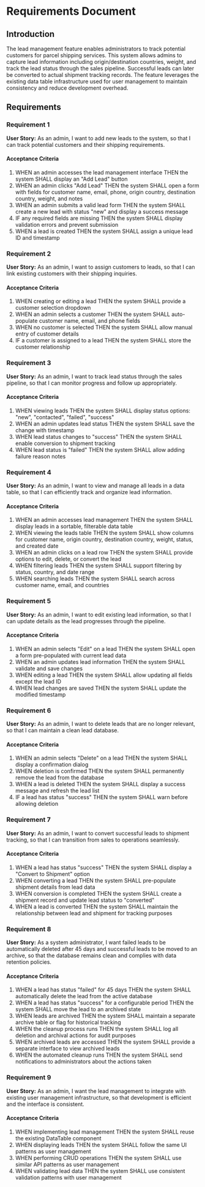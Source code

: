 # Requirements Document

## Introduction

The lead management feature enables administrators to track potential customers for parcel shipping services. This system allows admins to capture lead information including origin/destination countries, weight, and track the lead status through the sales pipeline. Successful leads can later be converted to actual shipment tracking records. The feature leverages the existing data table infrastructure used for user management to maintain consistency and reduce development overhead.

## Requirements

### Requirement 1

**User Story:** As an admin, I want to add new leads to the system, so that I can track potential customers and their shipping requirements.

#### Acceptance Criteria

1. WHEN an admin accesses the lead management interface THEN the system SHALL display an "Add Lead" button
2. WHEN an admin clicks "Add Lead" THEN the system SHALL open a form with fields for customer name, email, phone, origin country, destination country, weight, and notes
3. WHEN an admin submits a valid lead form THEN the system SHALL create a new lead with status "new" and display a success message
4. IF any required fields are missing THEN the system SHALL display validation errors and prevent submission
5. WHEN a lead is created THEN the system SHALL assign a unique lead ID and timestamp

### Requirement 2

**User Story:** As an admin, I want to assign customers to leads, so that I can link existing customers with their shipping inquiries.

#### Acceptance Criteria

1. WHEN creating or editing a lead THEN the system SHALL provide a customer selection dropdown
2. WHEN an admin selects a customer THEN the system SHALL auto-populate customer name, email, and phone fields
3. WHEN no customer is selected THEN the system SHALL allow manual entry of customer details
4. IF a customer is assigned to a lead THEN the system SHALL store the customer relationship

### Requirement 3

**User Story:** As an admin, I want to track lead status through the sales pipeline, so that I can monitor progress and follow up appropriately.

#### Acceptance Criteria

1. WHEN viewing leads THEN the system SHALL display status options: "new", "contacted", "failed", "success"
2. WHEN an admin updates lead status THEN the system SHALL save the change with timestamp
3. WHEN lead status changes to "success" THEN the system SHALL enable conversion to shipment tracking
4. WHEN lead status is "failed" THEN the system SHALL allow adding failure reason notes

### Requirement 4

**User Story:** As an admin, I want to view and manage all leads in a data table, so that I can efficiently track and organize lead information.

#### Acceptance Criteria

1. WHEN an admin accesses lead management THEN the system SHALL display leads in a sortable, filterable data table
2. WHEN viewing the leads table THEN the system SHALL show columns for customer name, origin country, destination country, weight, status, and created date
3. WHEN an admin clicks on a lead row THEN the system SHALL provide options to edit, delete, or convert the lead
4. WHEN filtering leads THEN the system SHALL support filtering by status, country, and date range
5. WHEN searching leads THEN the system SHALL search across customer name, email, and countries

### Requirement 5

**User Story:** As an admin, I want to edit existing lead information, so that I can update details as the lead progresses through the pipeline.

#### Acceptance Criteria

1. WHEN an admin selects "Edit" on a lead THEN the system SHALL open a form pre-populated with current lead data
2. WHEN an admin updates lead information THEN the system SHALL validate and save changes
3. WHEN editing a lead THEN the system SHALL allow updating all fields except the lead ID
4. WHEN lead changes are saved THEN the system SHALL update the modified timestamp

### Requirement 6

**User Story:** As an admin, I want to delete leads that are no longer relevant, so that I can maintain a clean lead database.

#### Acceptance Criteria

1. WHEN an admin selects "Delete" on a lead THEN the system SHALL display a confirmation dialog
2. WHEN deletion is confirmed THEN the system SHALL permanently remove the lead from the database
3. WHEN a lead is deleted THEN the system SHALL display a success message and refresh the lead list
4. IF a lead has status "success" THEN the system SHALL warn before allowing deletion

### Requirement 7

**User Story:** As an admin, I want to convert successful leads to shipment tracking, so that I can transition from sales to operations seamlessly.

#### Acceptance Criteria

1. WHEN a lead has status "success" THEN the system SHALL display a "Convert to Shipment" option
2. WHEN converting a lead THEN the system SHALL pre-populate shipment details from lead data
3. WHEN conversion is completed THEN the system SHALL create a shipment record and update lead status to "converted"
4. WHEN a lead is converted THEN the system SHALL maintain the relationship between lead and shipment for tracking purposes

### Requirement 8

**User Story:** As a system administrator, I want failed leads to be automatically deleted after 45 days and successful leads to be moved to an archive, so that the database remains clean and complies with data retention policies.

#### Acceptance Criteria

1. WHEN a lead has status "failed" for 45 days THEN the system SHALL automatically delete the lead from the active database
2. WHEN a lead has status "success" for a configurable period THEN the system SHALL move the lead to an archived state
3. WHEN leads are archived THEN the system SHALL maintain a separate archive table or flag for historical tracking
4. WHEN the cleanup process runs THEN the system SHALL log all deletion and archival actions for audit purposes
5. WHEN archived leads are accessed THEN the system SHALL provide a separate interface to view archived leads
6. WHEN the automated cleanup runs THEN the system SHALL send notifications to administrators about the actions taken

### Requirement 9

**User Story:** As an admin, I want the lead management to integrate with existing user management infrastructure, so that development is efficient and the interface is consistent.

#### Acceptance Criteria

1. WHEN implementing lead management THEN the system SHALL reuse the existing DataTable component
2. WHEN displaying leads THEN the system SHALL follow the same UI patterns as user management
3. WHEN performing CRUD operations THEN the system SHALL use similar API patterns as user management
4. WHEN validating lead data THEN the system SHALL use consistent validation patterns with user management
